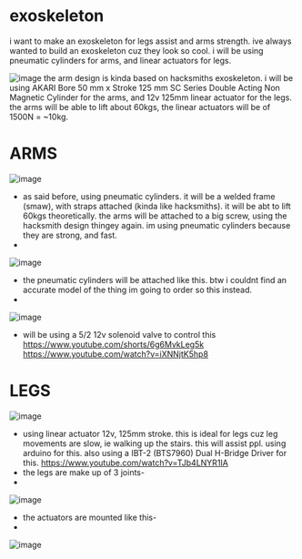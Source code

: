 # exoskeleton
i want to make an exoskeleton for legs assist and arms strength. ive always wanted to build an exoskeleton cuz they look so cool.
i will be using pneumatic cylinders for arms, and linear actuators for legs. 

![image](https://github.com/user-attachments/assets/cc1418e3-cad0-4533-a4bc-5b1a87c4ac63)
the arm design is kinda based on hacksmiths exoskeleton. i will be using AKARI Bore 50 mm x Stroke 125 mm SC Series Double Acting Non Magnetic Cylinder for the arms, and 12v 125mm linear actuator for the legs. the arms will be able to lift about 60kgs, the linear actuators will be of 1500N = ~10kg.

# ARMS

![image](https://github.com/user-attachments/assets/d1221480-946b-4dcb-ac57-0f07d9ad3005)
- as said before, using pneumatic cylinders. it will be a welded frame (smaw), with straps attached (kinda like hacksmiths). it will be abt to lift 60kgs theoretically. the arms will be attached to a big screw, using the hacksmith design thingey again. im using pneumatic cylinders because they are strong, and fast.
- 
![image](https://github.com/user-attachments/assets/5588ece2-8c7b-44e5-beec-597e8a38c27b)
- the pneumatic cylinders will be attached like this. btw i couldnt find an accurate model of the thing im going to order so this instead.
- 
![image](https://github.com/user-attachments/assets/7b865bce-d288-4e70-a80d-ce58a4f734df)
- will be using a 5/2 12v solenoid valve to control this
https://www.youtube.com/shorts/6g6MvkLeg5k
https://www.youtube.com/watch?v=iXNNjtK5hp8

# LEGS
![image](https://github.com/user-attachments/assets/5c6a66b7-71ca-4e0c-8a8e-67433f472b3e)
- using linear actuator 12v, 125mm stroke. this is ideal for legs cuz leg movements are slow, ie walking up the stairs. this will assist ppl. using arduino for this. also using a IBT-2 (BTS7960) Dual H-Bridge Driver for this.
https://www.youtube.com/watch?v=TJb4LNYR1IA
- the legs are make up of 3 joints-
- 
![image](https://github.com/user-attachments/assets/12ff2fa3-5128-4480-a4c8-8ca16443fedb)
- the actuators are mounted like this-
- 
![image](https://github.com/user-attachments/assets/bdac22cd-719a-4df5-a62c-3672e10ac709)

